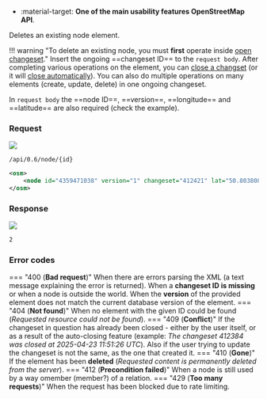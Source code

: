 <div class="grid cards" markdown>

- :material-target: **One of the main usability features OpenStreetMap API**.

</div>

Deletes an existing node element.

!!! warning "To delete an existing node, you must **first** operate inside [open changeset](open_changeset.md)."
    Insert the ongoing ==changeset ID== to the `request body`. After completing various operations on the element, you can [close a changset](close_changeset.md) (or it will [close automatically](../general_informations/changesets.md#changesets-attributes)). You can also do multiple operations on many elements (create, update, delete) in one ongoing changeset.

In `request body` the ==node ID==, ==version==, ==longitude== and ==latitude== are also required (check the example).

### Request

![](https://img.shields.io/badge/DELETE-red)

```
/api/0.6/node/{id}
```

``` xml title="deleteNodeBody_example.xml" linenums="1" hl_lines="2"
<osm>
	<node id="4359471038" version="1" changeset="412421" lat="50.8038088" lon="16.2646552" />
</osm>
```

### Response

![](https://img.shields.io/badge/Response-200%20OK-brightgreen)

```xml title="succesDeleteNode_example.xml" linenums="1"
2
```

### Error codes

=== "400 (**Bad request**)"
    When there are errors parsing the XML (a text message explaining the error is returned). When a **changeset ID is missing** or when a node is outside the world. When the **version** of the provided element does not match the current database version of the element.
=== "404 (**Not found**)"
    When no element with the given ID could be found (*Requested resource could not be found*).
=== "409 (**Conflict**)"
    If the changeset in question has already been closed - either by the user itself, or as a result of the auto-closing feature (example: *The changeset 412384 was closed at 2025-04-23 11:51:26 UTC*). Also if the user trying to update the changeset is not the same, as the one that created it.
=== "410 (**Gone**)"
    If the element has been **deleted** (*Requested content is permanently deleted from the server*).
=== "412 (**Precondition failed**)"
    When a node is still used by a way omember (member?) of a relation.
=== "429 (**Too many requests**)"
    When the request has been blocked due to rate limiting.